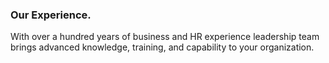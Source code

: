 ### Our Experience.

With over a hundred years of business and HR experience leadership team brings advanced knowledge, training, and capability to your organization.
